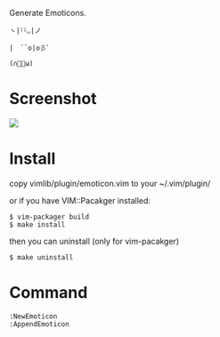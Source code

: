 
Generate Emoticons.

    ヽ|･ิ･ิ◡|ノ

    |　´`o|o彡ﾟ 

    (∩ﾟﾟω)  

Screenshot
==========

![](http://cloud.github.com/downloads/c9s/emoticon.vim/Screen_shot_2009-11-17_at_9.07.43_PM.png)

Install
=======
copy vimlib/plugin/emoticon.vim to your ~/.vim/plugin/

or if you have VIM::Pacakger installed:

    $ vim-packager build
    $ make install

then you can uninstall (only for vim-pacakger)

    $ make uninstall

Command
=======

    :NewEmoticon
    :AppendEmoticon


